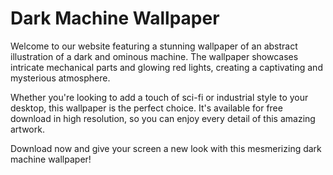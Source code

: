 <!--
Write me markdown content of website with wallpaper:

"A wallpaper featuring an abstract illustration of a dark and ominous machine, with glowing red lights and mechanical parts."

The header of the page should not be copy of the text but rather a real content of the website which is using this wallpaper.
-->

<!--font:Poppins-->

# Dark Machine Wallpaper

Welcome to our website featuring a stunning wallpaper of an abstract illustration of a dark and ominous machine. The wallpaper showcases intricate mechanical parts and glowing red lights, creating a captivating and mysterious atmosphere.

Whether you're looking to add a touch of sci-fi or industrial style to your desktop, this wallpaper is the perfect choice. It's available for free download in high resolution, so you can enjoy every detail of this amazing artwork.

Download now and give your screen a new look with this mesmerizing dark machine wallpaper!
